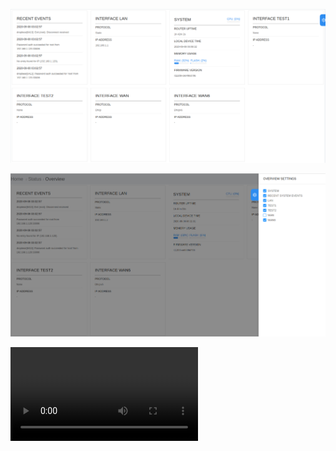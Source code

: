 ![Cards](./cards.png)

![Cards selection screen](./cards_selection.png)

![Video of cards](cards.mp4)